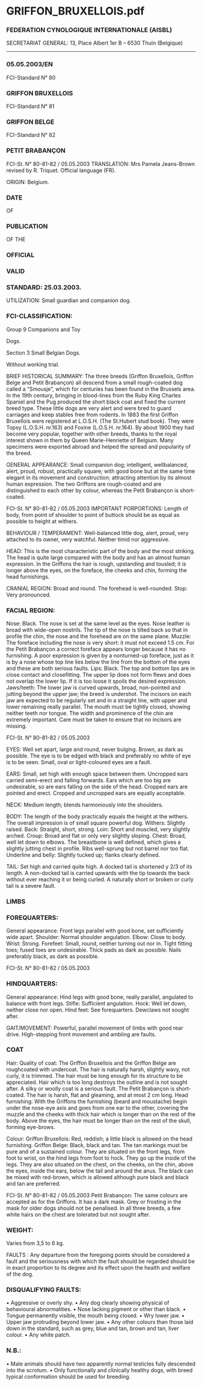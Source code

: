 # GRIFFON_BRUXELLOIS.pdf


### FEDERATION CYNOLOGIQUE INTERNATIONALE (AISBL)


SECRETARIAT GENERAL: 13, Place Albert 1er  B – 6530 Thuin (Belgique)
______________________________________________________________________________

### 05.05.2003/EN



FCI-Standard N° 80

### GRIFFON BRUXELLOIS



FCI-Standard N° 81


### GRIFFON BELGE



FCI-Standard N° 82

### PETIT BRABANÇON




FCI-St. N° 80-81-82 / 05.05.2003
TRANSLATION: Mrs Pamela Jeans-Brown revised by R. Triquet.
Official language (FR).

ORIGIN: Belgium.

### DATE


OF


### PUBLICATION


OF
THE


### OFFICIAL



### VALID



### STANDARD: 25.03.2003.



UTILIZATION: Small guardian and companion dog.

### FCI-CLASSIFICATION:


Group 9
Companions and Toy



Dogs.

Section 3
Small Belgian Dogs.

Without working trial.

BRIEF HISTORICAL SUMMARY: The three breeds (Griffon
Bruxellois, Griffon Belge and Petit Brabançon) all descend from a small
rough-coated dog called a “Smousje”, which for centuries has been
found in the Brussels area.
In the 19th century, bringing in blood-lines from the Ruby King Charles
Spaniel and the Pug produced the short black coat and fixed the current
breed type.  These little dogs are very alert and were bred to guard
carriages and keep stables free from rodents.
In 1883 the first Griffon Bruxellois were registered at L.O.S.H. (The
St.Hubert stud book).  They were Topsy (L.O.S.H. nr.163) and Foxine
(L.O.S.H. nr.164).  By about 1900 they had become very popular,
together with other breeds, thanks to the royal interest shown in them by
Queen Marie-Henriette of Belgium.   Many specimens were exported
abroad and helped the spread and popularity of the breed.

GENERAL APPEARANCE: Small companion dog; intelligent, wellbalanced, alert, proud, robust, practically square; with good bone but at
the same time elegant in its movement and construction; attracting
attention by its almost human expression.
The two Griffons are rough-coated and are distinguished to each other by
colour, whereas the Petit Brabançon is short-coated.



FCI-St. N° 80-81-82 / 05.05.2003
IMPORTANT PORPORTIONS: Length of body, from point of
shoulder to point of buttock should be as equal as possible to height at
withers.

BEHAVIOUR / TEMPERAMENT: Well-balanced little dog, alert,
proud, very attached to its owner, very watchful.  Neither timid nor
aggressive.

HEAD: This is the most characteristic part of the body and the most
striking.  The head is quite large compared with the body and has an
almost human expression.  In the Griffons the hair is rough, upstanding
and tousled; it is longer above the eyes, on the foreface, the cheeks and
chin, forming the head furnishings.

CRANIAL REGION: Broad and round.  The forehead is well-rounded.
Stop:  Very pronounced.

### FACIAL REGION:


Nose: Black.  The nose is set at the same level as the eyes.  Nose leather
is broad with wide-open nostrils.  The tip of the nose is tilted back so
that in profile the chin, the nose and the forehead are on the same plane.
Muzzle: The foreface including the nose is very short: it must not exceed
1.5 cm.  For the Petit Brabançon a correct foreface appears longer
because it has no furnishing.  A poor expression is given by a nonturned-up foreface, just as it is by a nose whose top line lies below the
line from the bottom of the eyes and these are both serious faults.
Lips: Black.  The top and bottom lips are in close contact and closefitting.  The upper lip does not form flews and does not overlap the lower
lip.  If it is too loose it spoils the desired expression.
Jaws/teeth: The lower jaw is curved upwards, broad, non-pointed and
jutting beyond the upper jaw; the breed is undershot.  The incisors on
each jaw are expected to be regularly set and in a straight line, with
upper and lower remaining really parallel.
The mouth must be tightly closed, showing neither teeth nor tongue.
The width and prominence of the chin are extremely important. Care
must be taken to ensure that no incisors are missing.




FCI-St. N° 80-81-82 / 05.05.2003

EYES: Well set apart, large and round, never bulging.  Brown, as dark
as possible.  The eye is to be edged with black and preferably no white of
eye is to be seen.  Small, oval or light-coloured eyes are a fault.

EARS: Small, set high with enough space between them. Uncropped
ears carried semi-erect and falling forwards.  Ears which are too big are
undesirable, so are ears falling on the side of the head.  Cropped ears are
pointed and erect.  Cropped and uncropped ears are equally acceptable.

NECK: Medium length; blends harmoniously into the shoulders.

BODY: The length of the body practically equals the height at the
withers.  The overall impression is of small square powerful dog.
Withers: Slightly raised.
Back: Straight, short, strong.
Loin: Short and muscled, very slightly arched.
Croup: Broad and flat or only very slightly sloping.
Chest: Broad, well let down to elbows.  The breastbone is well defined,
which gives a slightly jutting chest in profile.  Ribs well-sprung but not
barrel nor too flat.
Underline and belly: Slightly tucked up; flanks clearly defined.

TAIL: Set high and carried quite high.  A docked tail is shortened y 2/3
of its length.  A non-docked tail is carried upwards with the tip towards
the back without ever reaching it or being curled.  A naturally short or
broken or curly tail is a severe fault.

### LIMBS



### FOREQUARTERS:


General appearance: Front legs parallel with good bone, set sufficiently
wide apart.
Shoulder: Normal shoulder angulation.
Elbow: Close to body.
Wrist: Strong.
Forefeet: Small, round, neither turning out nor in.  Tight fitting toes;
fused toes are undesirable. Thick pads as dark as possible.  Nails
preferably black, as dark as possible.


FCI-St. N° 80-81-82 / 05.05.2003

### HINDQUARTERS:


General appearance: Hind legs with good bone, really parallel, angulated
to balance with front legs.
Stifle: Sufficient angulation.
Hock: Well let down, neither close nor open.
Hind feet: See forequarters.  Dewclaws not sought after.

GAIT/MOVEMENT: Powerful, parallel movement of limbs with good
rear drive.  High-stepping front movement and ambling are faults.

### COAT


Hair:
Quality of coat: The Griffon Bruxellois and the Griffon Belge are roughcoated with undercoat.  The hair is naturally harsh, slightly wavy, not
curly, it is trimmed.  The hair must be long enough for its structure to be
appreciated.  Hair which is too long destroys the outline and is not
sought after.  A silky or woolly coat is a serious fault.  The Petit
Brabançon is short-coated.  The hair is harsh, flat and gleaming, and at
most 2 cm long.
Head furnishing: With the Griffons the furnishing (beard and moustache)
begin under the nose-eye axis and goes from one ear to the other,
covering the muzzle and the cheeks with thick hair which is longer than
on the rest of the body.  Above the eyes, the hair must be longer than on
the rest of the skull, forming eye-brows.

Colour:
Griffon Bruxellois: Red, reddish; a little black is allowed on the head
furnishing.
Griffon Belge: Black, black and tan.  The tan markings must be pure and
of a sustained colour.  They are situated on the front legs, from foot to
wrist, on the hind legs from foot to hock.  They go up the inside of the
legs.
They are also situated on the chest, on the cheeks, on the chin, above the
eyes, inside the ears, below the tail and around the anus.  The black can
be mixed with red-brown, which is allowed although pure black and
black and tan are preferred.


FCI-St. N° 80-81-82 / 05.05.2003
Petit Brabançon: The same colours are accepted as for the Griffons.  It
has a dark mask.  Grey or frosting in the mask for older dogs should not
be penalised.
In all three breeds, a few white hairs on the chest are tolerated but not
sought after.

### WEIGHT:


Varies from 3,5 to 6 kg.

FAULTS : Any departure from the foregoing points should be
considered a fault and the seriousness with which the fault should be
regarded should be in exact proportion to its degree and its effect upon
the health and welfare of the dog.

### DISQUALIFYING FAULTS:


• Aggressive or overly shy.
• Any dog clearly showing physical of behavioural abnormalities.
• Nose lacking pigment or other than black.
• Tongue permanently visible, the mouth being closed.
• Wry lower jaw.
• Upper jaw protruding beyond lower jaw.
• Any other colours than those laid down in the standard, such as grey,
blue and tan, brown and tan, liver colour.
• Any white patch.

### N.B.:


• Male animals should have two apparently normal testicles fully
descended into the scrotum.
• Only functionally and clinically healthy dogs, with breed typical
conformation should be used for breeding.






